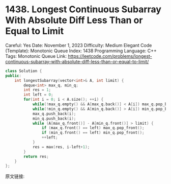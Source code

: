 # 1438. Longest Continuous Subarray With Absolute Diff Less Than or Equal to Limit

Careful: Yes
Date: November 1, 2023
Difficulty: Medium
Elegant Code (Template): Monotonic Queue
Index: 1438
Programming Language: C++
Tags: Monotonic Queue
Link: https://leetcode.com/problems/longest-continuous-subarray-with-absolute-diff-less-than-or-equal-to-limit/

```cpp
class Solution {
public:
    int longestSubarray(vector<int>& A, int limit) {
        deque<int> max_q, min_q;
        int res = 1;
        int left = 0;
        for(int i = 0; i < A.size(); ++i) {
            while(!max_q.empty() && A[max_q.back()] < A[i]) max_q.pop_back();
            while(!min_q.empty() && A[min_q.back()] > A[i]) min_q.pop_back();
            max_q.push_back(i);
            min_q.push_back(i);
            while (A[max_q.front()] - A[min_q.front()] > limit) {
                if (max_q.front() == left) max_q.pop_front();
                if (min_q.front() == left) min_q.pop_front();
                ++left;
            }
            res = max(res, i-left+1);
        }
        return res;
    }
};
```

原文链接: 

[](https://leetcode.com/problems/longest-continuous-subarray-with-absolute-diff-less-than-or-equal-to-limit/discuss/609771/JavaC++Python-Deques-O(N))